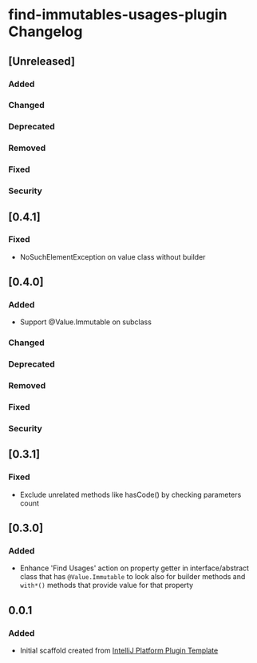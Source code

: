 <!-- Keep a Changelog guide -> https://keepachangelog.com -->

# find-immutables-usages-plugin Changelog

## [Unreleased]
### Added

### Changed

### Deprecated

### Removed

### Fixed

### Security
## [0.4.1]
### Fixed
- NoSuchElementException on value class without builder

## [0.4.0]
### Added
- Support @Value.Immutable on subclass

### Changed

### Deprecated

### Removed

### Fixed

### Security
## [0.3.1]
### Fixed
- Exclude unrelated methods like hasCode() by checking parameters count

## [0.3.0]

### Added
- Enhance 'Find Usages' action on property getter in interface/abstract class
  that has `@Value.Immutable` to look also for builder methods and `with*()` methods
  that provide value for that property

## 0.0.1
### Added
- Initial scaffold created from [IntelliJ Platform Plugin Template](https://github.com/JetBrains/intellij-platform-plugin-template)
